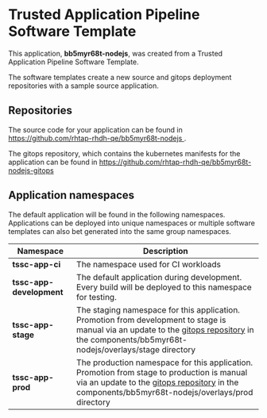 # Trusted Application Pipeline Software Template

This application, **bb5myr68t-nodejs**, was created from a Trusted Application Pipeline Software Template.

The software templates create a new source and gitops deployment repositories with a sample source application. 

## Repositories

The source code for your application can be found in [https://github.com/rhtap-rhdh-qe/bb5myr68t-nodejs ](https://github.com/rhtap-rhdh-qe/bb5myr68t-nodejs ).
 
The gitops repository, which contains the kubernetes manifests for the application can be found in 
[https://github.com/rhtap-rhdh-qe/bb5myr68t-nodejs-gitops ](https://github.com/rhtap-rhdh-qe/bb5myr68t-nodejs-gitops ) 

## Application namespaces 

The default application will be found in the following namespaces. Applications can be deployed into unique namespaces or multiple software templates can also bet generated into the same group namespaces.  

|  Namespace   |  Description   |  
| -------- | -------- |
| **tssc-app-ci** | The namespace used for CI workloads |
| **tssc-app-development** | The default application during development. Every build will be deployed to this namespace for testing. |
| **tssc-app-stage** | The staging namespace for this application. Promotion from development to stage is manual via an update to the [gitops repository](https://github.com/rhtap-rhdh-qe/bb5myr68t-nodejs-gitops ) in the components/bb5myr68t-nodejs/overlays/stage directory |
| **tssc-app-prod** | The production namespace for this application. Promotion from stage to production is manual via an update to the [gitops repository](https://github.com/rhtap-rhdh-qe/bb5myr68t-nodejs-gitops ) in the components/bb5myr68t-nodejs/overlays/prod directory |
